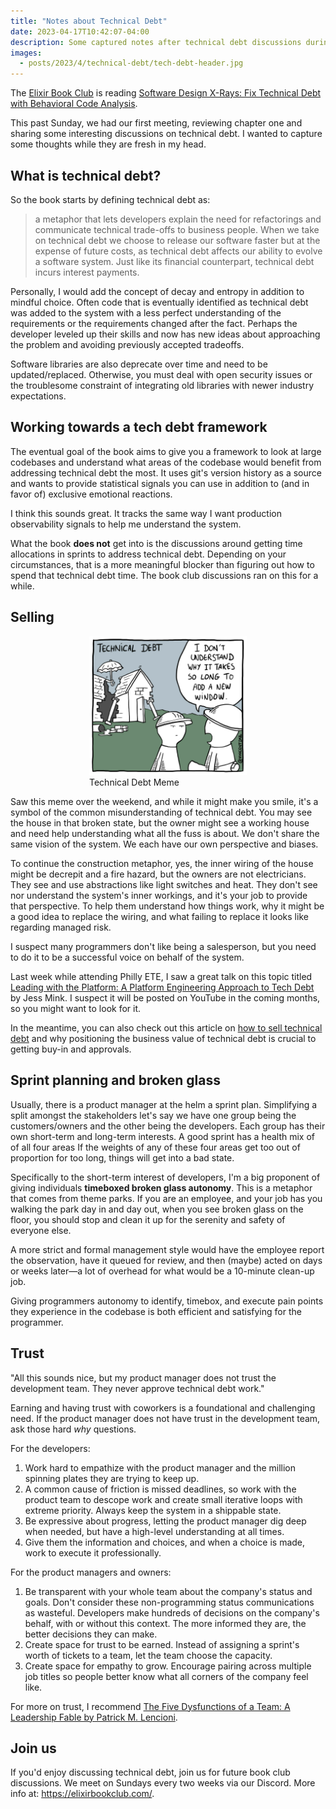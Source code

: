 ```yaml
---
title: "Notes about Technical Debt"
date: 2023-04-17T10:42:07-04:00
description: Some captured notes after technical debt discussions during book club.
images:
  - posts/2023/4/technical-debt/tech-debt-header.jpg
---
```


The [Elixir Book Club][2] is reading [Software Design X-Rays:
Fix Technical Debt with Behavioral Code Analysis][1]. 

[1]: https://pragprog.com/titles/atevol/software-design-x-rays/
[2]: https://elixirbookclub.com/

This past Sunday, we had our first meeting, reviewing chapter one and sharing some interesting discussions on technical debt. I wanted to capture some thoughts while they are fresh in my head. 

## What is technical debt?

So the book starts by defining technical debt as:

> a metaphor that lets developers explain the need for refactorings and communicate technical trade-offs to business people. When we take on technical debt we choose to release our software faster but at the expense of future costs, as technical debt affects our ability to evolve a software system. Just like its financial counterpart, technical debt incurs interest payments.

Personally, I would add the concept of decay and entropy in addition to mindful choice. Often code that is eventually identified as technical debt was added to the system with a less perfect understanding of the requirements or the requirements changed after the fact. Perhaps the developer leveled up their skills and now has new ideas about approaching the problem and avoiding previously accepted tradeoffs. 

Software libraries are also deprecate over time and need to be updated/replaced. Otherwise, you must deal with open security issues or the troublesome constraint of integrating old libraries with newer industry expectations.

## Working towards a tech debt framework

The eventual goal of the book aims to give you a framework to look at large codebases and understand what areas of the codebase would benefit from addressing technical debt the most. It uses git's version history as a source and wants to provide statistical signals you can use in addition to (and in favor of) exclusive emotional reactions.

I think this sounds great. It tracks the same way I want production observability signals to help me understand the system.

What the book **does not** get into is the discussions around getting time allocations in sprints to address technical debt. Depending on your circumstances, that is a more meaningful blocker than figuring out how to spend that technical debt time. The book club discussions ran on this for a while.

## Selling 

<figure style="width: 50%; margin: 0 auto;">
<img src="tech-debt-meme.jpg" alt="Construction worker in front of a very broken house being asked why it takes so long to add a new window." data-action="zoom" />
<figcaption>Technical Debt Meme</figcaption>
</figure>

Saw this meme over the weekend, and while it might make you smile, it's a symbol of the common misunderstanding of technical debt. You may see the house in that broken state, but the owner might see a working house and need help understanding what all the fuss is about. We don't share the same vision of the system. We each have our own perspective and biases.

To continue the construction metaphor, yes, the inner wiring of the house might be decrepit and a fire hazard, but the owners are not electricians. They see and use abstractions like light switches and heat. They don't see nor understand the system's inner workings, and it's your job to provide that perspective. To help them understand how things work, why it might be a good idea to replace the wiring, and what failing to replace it looks like regarding managed risk.

I suspect many programmers don't like being a salesperson, but you need to do it to be a successful voice on behalf of the system.

Last week while attending Philly ETE, I saw a great talk on this topic titled [Leading with the Platform: A Platform Engineering Approach to Tech Debt][3] by Jess Mink. I suspect it will be posted on YouTube in the coming months, so you might want to look for it.

[3]: https://2023.phillyemergingtech.com/session/leading-with-the-platform-a-platform-engineering-approach-to-tech-debt/

In the meantime, you can also check out this article on [how to sell technical debt][4] and why positioning the business value of technical debt is crucial to getting buy-in and approvals.

[4]: https://thoughtbot.com/blog/selling-technical-debt-to-the-business

## Sprint planning and broken glass

Usually, there is a product manager at the helm a sprint plan. Simplifying a split amongst the stakeholders let's say we have one group being the customers/owners and the other being the developers. Each group has their own short-term and long-term interests. A good sprint has a health mix of of all four areas If the weights of any of these four areas get too out of proportion for too long, things will get into a bad state.

Specifically to the short-term interest of developers, I'm a big proponent of giving individuals **timeboxed broken glass autonomy**. This is a metaphor that comes from theme parks. If you are an employee, and your job has you walking the park day in and day out, when you see broken glass on the floor, you should stop and clean it up for the serenity and safety of everyone else. 

A more strict and formal management style would have the employee report the observation, have it queued for review, and then (maybe) acted on days or weeks later—a lot of overhead for what would be a 10-minute clean-up job.

Giving programmers autonomy to identify, timebox, and execute pain points they experience in the codebase is both efficient and satisfying for the programmer.

## Trust

"All this sounds nice, but my product manager does not trust the development team. They never approve technical debt work."

Earning and having trust with coworkers is a foundational and challenging need. If the product manager does not have trust in the development team, ask those hard _why_ questions.

For the developers:

1. Work hard to empathize with the product manager and the million spinning plates they are trying to keep up.
2. A common cause of friction is missed deadlines, so work with the product team to descope work and create small iterative loops with extreme priority. Always keep the system in a shippable state.
3. Be expressive about progress, letting the product manager dig deep when needed, but have a high-level understanding at all times.
4. Give them the information and choices, and when a choice is made, work to execute it professionally.

For the product managers and owners: 

1. Be transparent with your whole team about the company's status and goals. Don't consider these non-programming status communications as wasteful. Developers make hundreds of decisions on the company's behalf, with or without this context. The more informed they are, the better decisions they can make. 
2. Create space for trust to be earned. Instead of assigning a sprint's worth of tickets to a team, let the team choose the capacity.
3. Create space for empathy to grow. Encourage pairing across multiple job titles so people better know what all corners of the company feel like.

For more on trust, I recommend [The Five Dysfunctions of a Team: A Leadership Fable by Patrick M. Lencioni][5]. 

[5]: https://bookshop.org/p/books/the-five-dysfunctions-of-a-team-a-leadership-fable-patrick-m-lencioni/9742373

## Join us

If you'd enjoy discussing technical debt, join us for future book club discussions. We meet on Sundays every two weeks via our Discord. More info at: <https://elixirbookclub.com/>.
